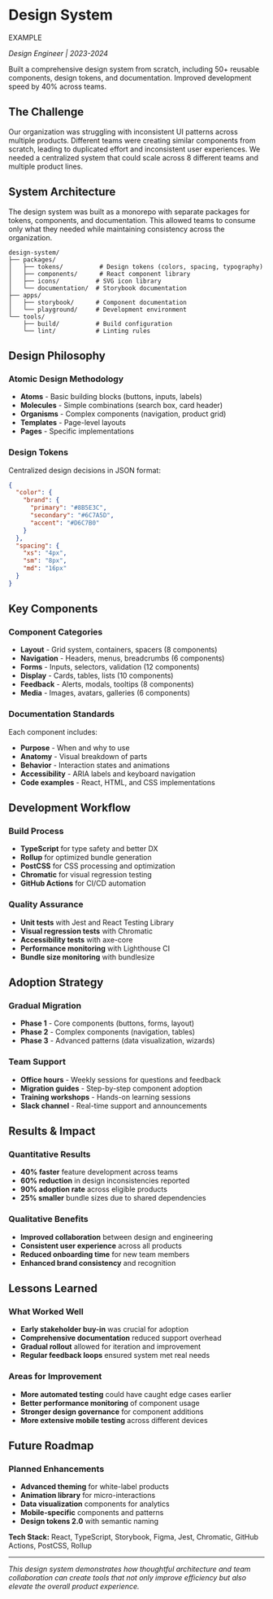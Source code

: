 # Design System

EXAMPLE 


*Design Engineer | 2023-2024*

Built a comprehensive design system from scratch, including 50+ reusable components, design tokens, and documentation. Improved development speed by 40% across teams.

## The Challenge

Our organization was struggling with inconsistent UI patterns across multiple products. Different teams were creating similar components from scratch, leading to duplicated effort and inconsistent user experiences. We needed a centralized system that could scale across 8 different teams and multiple product lines.

## System Architecture  

The design system was built as a monorepo with separate packages for tokens, components, and documentation. This allowed teams to consume only what they needed while maintaining consistency across the organization.

```
design-system/
├── packages/
│   ├── tokens/          # Design tokens (colors, spacing, typography)
│   ├── components/      # React component library
│   ├── icons/          # SVG icon library
│   └── documentation/  # Storybook documentation
├── apps/
│   ├── storybook/      # Component documentation
│   └── playground/     # Development environment
└── tools/
    ├── build/          # Build configuration
    └── lint/           # Linting rules
```

## Design Philosophy

### Atomic Design Methodology
- **Atoms** - Basic building blocks (buttons, inputs, labels)
- **Molecules** - Simple combinations (search box, card header)  
- **Organisms** - Complex components (navigation, product grid)
- **Templates** - Page-level layouts
- **Pages** - Specific implementations

### Design Tokens
Centralized design decisions in JSON format:

```json
{
  "color": {
    "brand": {
      "primary": "#8B5E3C",
      "secondary": "#6C7A5D", 
      "accent": "#D6C7B0"
    }
  },
  "spacing": {
    "xs": "4px",
    "sm": "8px", 
    "md": "16px"
  }
}
```

## Key Components

### Component Categories
- **Layout** - Grid system, containers, spacers (8 components)
- **Navigation** - Headers, menus, breadcrumbs (6 components)
- **Forms** - Inputs, selectors, validation (12 components)
- **Display** - Cards, tables, lists (10 components)
- **Feedback** - Alerts, modals, tooltips (8 components)
- **Media** - Images, avatars, galleries (6 components)

### Documentation Standards
Each component includes:
- **Purpose** - When and why to use
- **Anatomy** - Visual breakdown of parts
- **Behavior** - Interaction states and animations
- **Accessibility** - ARIA labels and keyboard navigation
- **Code examples** - React, HTML, and CSS implementations

## Development Workflow

### Build Process
- **TypeScript** for type safety and better DX
- **Rollup** for optimized bundle generation  
- **PostCSS** for CSS processing and optimization
- **Chromatic** for visual regression testing
- **GitHub Actions** for CI/CD automation

### Quality Assurance  
- **Unit tests** with Jest and React Testing Library
- **Visual regression tests** with Chromatic
- **Accessibility tests** with axe-core
- **Performance monitoring** with Lighthouse CI
- **Bundle size monitoring** with bundlesize

## Adoption Strategy

### Gradual Migration
- **Phase 1** - Core components (buttons, forms, layout)
- **Phase 2** - Complex components (navigation, tables)
- **Phase 3** - Advanced patterns (data visualization, wizards)

### Team Support
- **Office hours** - Weekly sessions for questions and feedback
- **Migration guides** - Step-by-step component adoption
- **Training workshops** - Hands-on learning sessions
- **Slack channel** - Real-time support and announcements

## Results & Impact

### Quantitative Results
- **40% faster** feature development across teams
- **60% reduction** in design inconsistencies reported
- **90% adoption rate** across eligible products
- **25% smaller** bundle sizes due to shared dependencies

### Qualitative Benefits
- **Improved collaboration** between design and engineering
- **Consistent user experience** across all products
- **Reduced onboarding time** for new team members
- **Enhanced brand consistency** and recognition

## Lessons Learned

### What Worked Well
- **Early stakeholder buy-in** was crucial for adoption
- **Comprehensive documentation** reduced support overhead
- **Gradual rollout** allowed for iteration and improvement
- **Regular feedback loops** ensured system met real needs

### Areas for Improvement
- **More automated testing** could have caught edge cases earlier
- **Better performance monitoring** of component usage
- **Stronger design governance** for component additions
- **More extensive mobile testing** across different devices

## Future Roadmap

### Planned Enhancements
- **Advanced theming** for white-label products
- **Animation library** for micro-interactions
- **Data visualization** components for analytics
- **Mobile-specific** components and patterns
- **Design tokens 2.0** with semantic naming

**Tech Stack:** React, TypeScript, Storybook, Figma, Jest, Chromatic, GitHub Actions, PostCSS, Rollup

---

*This design system demonstrates how thoughtful architecture and team collaboration can create tools that not only improve efficiency but also elevate the overall product experience.*